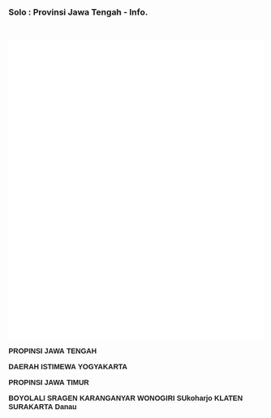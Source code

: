 ### Solo : Provinsi Jawa Tengah - Info.

&nbsp;

<svg width="600" height="700" xmlns="http://www.w3.org/2000/svg">
  <style>
    .region { stroke: black; stroke-width: 1.5; fill-opacity: 0.8; }
    .border { stroke: #000; stroke-width: 2; }
    .road { stroke: #a52a2a; stroke-width: 1.5; }
    .label { font-family: Arial, sans-serif; font-size: 14px; font-weight: bold; fill: black; }
  </style>

  <!-- Latar belakang -->
  <rect width="100%" height="100%" fill="white"/>

  <!-- Propinsi Jawa Tengah -->
  <text x="50" y="50" class="label">PROPINSI JAWA</text>
  <text x="50" y="80" class="label">TENGAH</text>

  <!-- Daerah Istimewa Yogyakarta -->
  <text x="20" y="250" class="label">DAERAH ISTIMEWA</text>
  <text x="20" y="280" class="label">YOGYAKARTA</text>

  <!-- Propinsi Jawa Timur -->
  <text x="700" y="250" class="label">PROPINSI JAWA</text>
  <text x="700" y="280" class="label">TIMUR</text>

  <!-- Laut Selatan -->
  <path d="M0,650 L200,650 L300,700 L350,700 L450,650 L550,650 L600,650 L600,700 L0,700 Z" fill="#a0d8f0"/>

  <!-- BOYOLALI (Hijau Muda) -->
  <path d="M100,30 L200,20 L250,80 L200,150 L150,180 L100,120 Z" class="region" fill="#90ee90"/>
  <text x="130" y="100" class="label">BOYOLALI</text>

  <!-- SRAGEN (Merah) -->
  <path d="M250,80 L350,60 L450,100 L420,200 L350,220 L250,150 Z" class="region" fill="#ff4500"/>
  <text x="340" y="120" class="label">SRAGEN</text>

  <!-- KARANGANYAR (Oranye) -->
  <path d="M350,220 L420,200 L480,280 L450,380 L380,360 L350,220 Z" class="region" fill="#ff8c00"/>
  <text x="390" y="260" class="label">KARANGANYAR</text>

  <!-- WONOGIRI (Hijau Tua) -->
  <path d="M380,360 L450,380 L500,420 L480,500 L430,540 L380,500 L380,360 Z" class="region" fill="#228b22"/>
  <text x="410" y="450" class="label">WONOGIRI</text>

  <!-- SUKOHARJO (Kuning) -->
  <path d="M250,150 L350,150 L380,220 L350,220 L300,200 L250,150 Z" class="region" fill="#ffff00"/>
  <text x="290" y="180" class="label">SUkoharjo</text>

  <!-- KLATEN (Oranye Terang) -->
  <path d="M150,180 L250,150 L300,200 L250,250 L180,270 L150,200 Z" class="region" fill="#ffa500"/>
  <text x="200" y="220" class="label">KLATEN</text>

  <!-- SURAKARTA (Hijau Tua kecil di tengah) -->
  <path d="M270,180 L300,180 L300,190 L280,200 L270,180 Z" class="region" fill="#006400"/>
  <text x="275" y="175" class="label">SURAKARTA</text>

  <!-- Danau (merah muda) -->
  <path d="M380,480 L400,460 L420,480 L410,500 L390,520 L380,500 Z" class="region" fill="#ff0000" opacity="0.7"/>
  <text x="385" y="455" class="label">Danau</text>

  <!-- Jalur jalan utama -->
  <path d="M100,30 L150,120 L200,150 L250,150 L300,180 L350,220 L420,200 L450,380 L480,500" class="road"/>

  <!-- Garis batas antar propinsi -->
  <path d="M0,200 L100,30 L250,80 L350,60 L450,100 L550,100 L600,150 L600,200 L500,200 L450,280 L420,200 L350,220 L300,200 L250,150 L200,150 L150,180 L100,120 L50,100 L0,200" class="border"/>

  <!-- Batas dengan DIY -->
  <path d="M0,200 L100,30 L150,180 L180,270 L250,250 L300,200 L350,220 L380,360 L430,540 L380,500 L350,500 L300,500 L250,500 L200,450 L150,400 L100,350 L0,300 L0,200" class="border"/>

  <!-- Batas dengan Jawa Timur -->
  <path d="M450,100 L550,100 L600,150 L600,200 L500,200 L450,280 L420,200 L350,220 L300,200 L250,150 L200,150 L150,180 L100,120 L50,100 L0,200 L0,300 L100,350 L150,400 L200,450 L250,500 L300,500 L350,500 L430,540 L480,500 L500,420 L550,400 L600,400 L600,700 L0,700 L0,650 L200,650 L300,700 L350,700 L450,650 L550,650 L600,650 L600,700" class="border"/>
</svg>